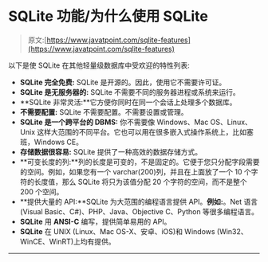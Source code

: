 # SQLite 功能/为什么使用 SQLite

> 原文:[https://www.javatpoint.com/sqlite-features](https://www.javatpoint.com/sqlite-features)

以下是使 SQLite 在其他轻量级数据库中受欢迎的特性列表:

*   **SQLite 完全免费:** SQLite 是开源的。因此，使用它不需要许可证。
*   **SQLite 是无服务器的:** SQLite 不需要不同的服务器进程或系统来运行。
*   **SQLite 非常灵活:**它方便你同时在同一个会话上处理多个数据库。
*   **不需要配置:** SQLite 不需要配置。不需要设置或管理。
*   **SQLite 是一个跨平台的 DBMS:** 你不需要像 Windows、Mac OS、Linux、Unix 这样大范围的不同平台。它也可以用在很多嵌入式操作系统上，比如塞班，Windows CE。
*   **存储数据很容易:** SQLite 提供了一种高效的数据存储方式。
*   **可变长度的列:**列的长度是可变的，不是固定的。它便于您只分配字段需要的空间。例如，如果您有一个 varchar(200)列，并且在上面放了一个 10 个字符的长度值，那么 SQLite 将只为该值分配 20 个字符的空间，而不是整个 200 个空间。
*   **提供大量的 API:**SQLite 为大范围的编程语言提供 API。**例如:**。Net 语言(Visual Basic、C#)、PHP、Java、Objective C、Python 等很多编程语言。
*   **SQLite** 用 **ANSI-C** 编写，提供简单易用的 API。
*   **SQLite** 在 UNIX (Linux、Mac OS-X、安卓、iOS)和 Windows (Win32、WinCE、WinRT)上均有提供。

* * *